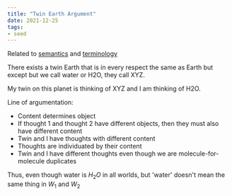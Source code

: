 ```yaml
---
title: "Twin Earth Argument"
date: 2021-12-25
tags:
- seed
---
```


Related to [semantics](thoughts/semantics.md) and [terminology](thoughts/terminology.md)

There exists a twin Earth that is in every respect the same as Earth but except but we call water or H2O, they call XYZ.

My twin on this planet is thinking of XYZ and I am thinking of H2O.

Line of argumentation:
- Content determines object
- If thought 1 and thought 2 have different objects, then they must also have different content
- Twin and I have thoughts with different content
- Thoughts are individuated by their content
-  Twin and I have different thoughts even though we are molecule-for-molecule duplicates

Thus, even though water is $H_2O$ in all worlds, but 'water' doesn't mean the same thing in $W_1$ and $W_2$
